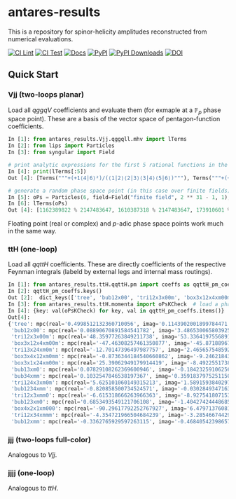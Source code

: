 # antares-results
This is a repository for spinor-helicity amplitudes reconstructed from numerical evaluations.

[![CI Lint](https://github.com/GDeLaurentis/antares-results-dev/actions/workflows/ci_lint.yml/badge.svg)](https://github.com/GDeLaurentis/antares-results-dev/actions/workflows/ci_lint.yml)
[![CI Test](https://github.com/GDeLaurentis/antares-results-dev/actions/workflows/ci_test.yml/badge.svg)](https://github.com/GDeLaurentis/antares-results-dev/actions/workflows/ci_test.yml)
[![Docs](https://github.com/GDeLaurentis/antares-results-dev/actions/workflows/cd_docs.yml/badge.svg?label=Docs)](https://gdelaurentis.github.io/antares-results-dev/)
[![PyPI](https://img.shields.io/pypi/v/antares-results?label=PyPI)](https://pypi.org/project/antares-results/)
[![PyPI Downloads](https://img.shields.io/pypi/dm/antares-results.svg?label=PyPI%20downloads)](https://pypi.org/project/antares-results/)
[![DOI](https://zenodo.org/badge/905853539.svg)](https://doi.org/10.5281/zenodo.14536697)
<!-- [![Coverage](https://img.shields.io/badge/Coverage-81%25-greenyellow?labelColor=2a2f35)](https://github.com/GDeLaurentis/antares-results-dev/actions) -->



## Quick Start

### Vjj (two-loops planar)

Load all $qggqV$ coefficients and evaluate them (for exmaple at a $\mathbb{F}_p$ phase space point). These are a basis of the vector space of pentagon-function coefficients.

```python
In [1]: from antares_results.Vjj.qggqll.mhv import lTerms
In [2]: from lips import Particles
In [3]: from syngular import Field

# print analytic expressions for the first 5 rational functions in the basis of the vector space of pentagon-function coefficients
In [4]: print(lTerms[:5])
Out [4]: [Terms("""+(+1⟨4|6⟩²)/(⟨1|2⟩⟨2|3⟩⟨3|4⟩⟨5|6⟩)"""), Terms("""+(+1⟨4|6⟩⟨1|4⟩[1|5])/(⟨1|2⟩⟨2|3⟩⟨3|4⟩⟨1|5+6|1])"""), Terms("""+(-1⟨1|6⟩[2|3]⟨4|6⟩)/(⟨1|3⟩⟨2|3⟩⟨5|6⟩⟨1|2+4|3])"""), Terms("""+(+1[2|3]⟨4|6⟩⟨2|6⟩)/(⟨1|2⟩⟨2|3⟩⟨5|6⟩⟨2|3+4|2])"""), Terms("""+(+1⟨3|6⟩[2|3]⟨4|6⟩)/(⟨1|3⟩⟨2|3⟩⟨5|6⟩⟨3|2+4|3])""")]

# generate a random phase space point (in this case over finite fields) and evaluate the basis
In [5]: oPs = Particles(6, field=Field("finite field", 2 ** 31 - 1, 1), seed=0)
In [6]: lTerms(oPs)
Out [4]: [1162389822 % 2147483647, 1610387318 % 2147483647, 173910601 % 2147483647, 1377129258 % 2147483647, 2082634606 % 2147483647, ...]
```

Floating point (real or complex) and $p$-adic phase space points work much in the same way.

### ttH (one-loop)

Load all $qqttH$ coefficients. These are directly coefficients of the respective Feynman integrals (labeld by external legs and internal mass routings).

```python
In [1]: from antares_results.ttH.qqttH.pm import coeffs as qqttH_pm_coeffs
In [2]: qqttH_pm_coeffs.keys()
Out [2]:  dict_keys(['tree', 'bub12x00', 'tri12x3x00m', 'box3x12x4xm00m', 'tri13x24xm0m', 'box3x4x12xm0mm', 'box3x1x24xm00m', 'bub13xm0', 'bub34xmm', 'tri124x3xm0m', 'bub1234xmm', 'tri12x3xmm0', 'bub123xm0', 'box4x2x1xm000', 'tri12x34xmmm', 'bub12xmm'])
In [3]: from antares_results.ttH.momenta import oPsKCheck  # load a phase space point
In [4]: {key: val(oPsKCheck) for key, val in qqttH_pm_coeffs.items()}
Out[4]: 
{'tree': mpc(real='0.4998512132360710056', imag='0.1143902001899784471'),
 'bub12x00': mpc(real='0.08890670891584541782', imag='3.486530065803925438'),
 'tri12x3x00m': mpc(real='48.35977263849211738', imag='53.33641975568919236'),
 'box3x12x4xm00m': mpc(real='-47.46308257461350877', imag='-45.87188967765678171'),
 'tri13x24xm0m': mpc(real='-12.70147396497987757', imag='2.465657548592817883'),
 'box3x4x12xm0mm': mpc(real='-0.8736344184540660862', imag='-9.246218431210708744'),
 'box3x1x24xm00m': mpc(real='25.39062949179914419', imag='-8.492255173857109485'),
 'bub13xm0': mpc(real='0.07829108262369600946', imag='-0.1842325910625640072'),
 'bub34xmm': mpc(real='0.1032547846538197367', imag='0.3591837975251150339'),
 'tri124x3xm0m': mpc(real='5.625101060149315213', imag='1.58915938402978163'),
 'bub1234xmm': mpc(real='-0.820858500734524571', imag='-0.03028493471636876586'),
 'tri12x3xmm0': mpc(real='-6.615318666263966363', imag='-8.927541807153011488'),
 'bub123xm0': mpc(real='0.6853493549121706108', imag='-1.404274244486850426'),
 'box4x2x1xm000': mpc(real='-90.29617792252767927', imag='6.479713760815963397'),
 'tri12x34xmmm': mpc(real='-4.354721966504684239', imag='-3.285466744291004104'),
 'bub12xmm': mpc(real='-0.3362765929597263115', imag='-0.4684054239865742472')}
```

### jjj (two-loops full-color)

Analogous to $Vjj$.

### jjjj (one-loop)

Analogous to $ttH$.
